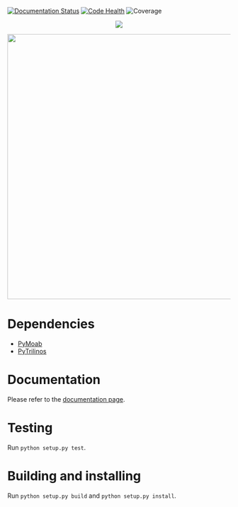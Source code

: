 [![Documentation Status](https://readthedocs.org/projects/padpy/badge/?version=latest)](http://padpy.readthedocs.io/en/latest/?badge=latest)
[![Code Health](https://landscape.io/github/gpkc/padpy/master/landscape.svg?style=flat)](https://landscape.io/github/gpkc/padpy/master)
![Coverage](https://cdn.rawgit.com/gpkc/elliptic/master/cov.svg)

<p align="center">
  <img src="https://cdn.rawgit.com/gpkc/ELLIPTIc/master/logo.png"/>
</p>

<p align="center">
  <img src="https://cdn.rawgit.com/gpkc/ELLIPTIc/master/pic.png" width="600"/>
</p>

# Dependencies
* [PyMoab](https://bitbucket.org/fathomteam/moab/overview)
* [PyTrilinos](https://github.com/trilinos/Trilinos)

# Documentation
Please refer to the [documentation page](http://padpy.readthedocs.io/en/latest/).

# Testing
Run `python setup.py test`.

# Building and installing
Run `python setup.py build` and `python setup.py install`.
